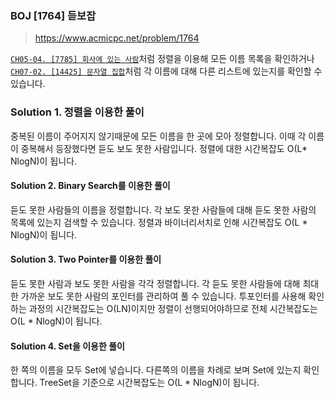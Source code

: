 ### BOJ [1764] 듣보잡
> https://www.acmicpc.net/problem/1764

[`CH05-04. [7785] 회사에 있는 사람`](https://www.acmicpc.net/problem/7785)처럼 정렬을 이용해 모든 이름 목록을 확인하거나 [`CH07-02. [14425] 문자열 집합`](https://www.acmicpc.net/problem/7785)처럼 각 이름에 대해 다른 리스트에 있는지를 확인할 수 있습니다.

### Solution 1. 정렬을 이용한 풀이
중복된 이름이 주어지지 않기때문에 모든 이름을 한 곳에 모아 정렬합니다. 이때 각 이름이 중복해서 등장했다면 듣도 보도 못한 사람입니다. 정렬에 대한 시간복잡도 O(L* NlogN)이 됩니다.

#### Solution 2. Binary Search를 이용한 풀이
듣도 못한 사람들의 이름을 정렬합니다. 각 보도 못한 사람들에 대해 듣도 못한 사람의 목록에 있는지 검색할 수 있습니다. 정렬과 바이너리서치로 인해 시간복잡도 O(L * NlogN)이 됩니다.

#### Solution 3. Two Pointer를 이용한 풀이
듣도 못한 사람과 보도 못한 사람을 각각 정렬합니다. 각 듣도 못한 사람들에 대해 최대한 가까운 보도 못한 사람의 포인터를 관리하여 풀 수 있습니다. 투포인터를 사용해 확인하는 과정의 시간복잡도는 O(LN)이지만 정렬이 선행되어야하므로 전체 시간복잡도는 O(L * NlogN)이 됩니다.

#### Solution 4. Set을 이용한 풀이
한 쪽의 이름을 모두 Set에 넣습니다. 다른쪽의 이름을 차례로 보며 Set에 있는지 확인합니다. TreeSet을 기준으로 시간복잡도는 O(L * NlogN)이 됩니다.

